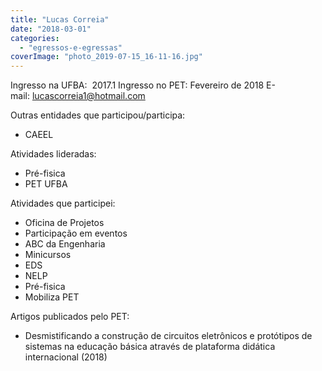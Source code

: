 ```yaml
---
title: "Lucas Correia"
date: "2018-03-01"
categories: 
  - "egressos-e-egressas"
coverImage: "photo_2019-07-15_16-11-16.jpg"
---
```


Ingresso na UFBA:  2017.1 Ingresso no PET: Fevereiro de 2018 E-mail: [lucascorreia1@hotmail.com](http://hotmail.com/)

Outras entidades que participou/participa:

- CAEEL

Atividades lideradas:

- Pré-fisica
- PET UFBA

Atividades que participei:

- Oficina de Projetos
- Participação em eventos
- ABC da Engenharia
- Minicursos
- EDS
- NELP
- Pré-fisica
- Mobiliza PET

Artigos publicados pelo PET:

- Desmistificando a construção de circuitos eletrônicos e protótipos de sistemas na educação básica através de plataforma didática internacional (2018)
